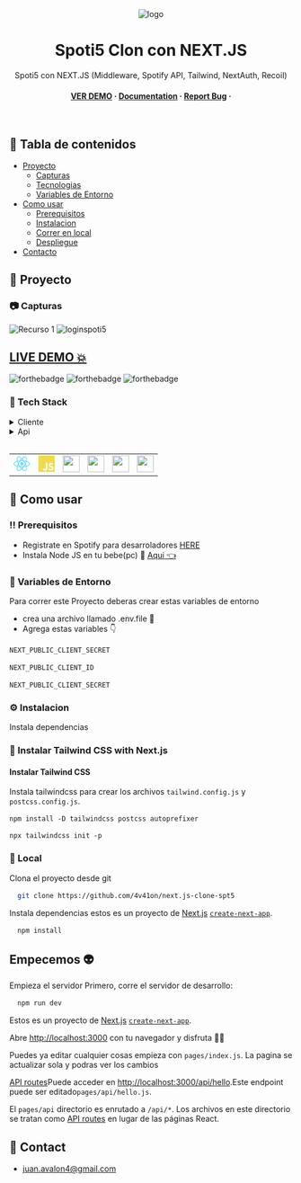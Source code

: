 <div align="center">

  <img src="https://media0.giphy.com/media/v1.Y2lkPTc5MGI3NjExZTE1MmFiMDYxNzdjMDc4YzM5YWUzNDA4YWRiOWM2ZWRkZDRkNDE1MiZlcD12MV9pbnRlcm5hbF9naWZzX2dpZklkJmN0PWc/3oriOdP2XmIj1WB2og/giphy.gif" alt="logo" width="400" height="auto" />
  
  <h1>Spoti5 Clon con NEXT.JS</h1>
  
  <p>
  Spoti5 con NEXT.JS (Middleware, Spotify API, Tailwind, NextAuth, Recoil)
  </p>
  
  

   
<h4>
      <a href="https://next-js-clone-spt5.vercel.app">VER DEMO</a>
  <span> · </span>
    <a href="https://github.com/4v41on/next.js-clone-spt5">Documentation</a>
  <span> · </span>
    <a href="https://github.com/4v41on/next.js-clone-spt5/issues">Report Bug</a>
  <span> · </span>
  </h4>
</div>

<br />

<!-- Tabla de contenidos -->
## :notebook_with_decorative_cover: Tabla de contenidos

- [Proyecto](#star2-about-the-project)
  * [Capturas](#camera-screenshots)
  * [Tecnologias](#space_invader-tech-stack)
  * [Variables de Entorno](#key-environment-variables)
- [Como usar](#toolbox-getting-started)
  * [Prerequisitos](#bangbang-prerequisites)
  * [Instalacion](#gear-installation)
  * [Correr en local](#running-run-locally)
  * [Despliegue](#triangular_flag_on_post-deployment)
- [Contacto](#handshake-contact)

<!-- About the Project -->
## :star2: Proyecto
<!-- Screenshots -->

### :camera: Capturas
![Recurso 1](https://user-images.githubusercontent.com/41521379/236543855-74ff044f-cbe9-4ebf-a128-3029d5275cf0.png)
![loginspoti5](https://user-images.githubusercontent.com/41521379/236543852-dc20a4d2-08dc-479b-969a-67d785230e05.png)



## <a href="https://next-js-clone-spt5.vercel.app" target="_blank">LIVE DEMO 💥</a>


![forthebadge](https://forthebadge.com/images/badges/built-with-love.svg)
![forthebadge](https://forthebadge.com/images/badges/for-you.svg)
![forthebadge](https://forthebadge.com/images/badges/powered-by-coffee.svg)

### :space_invader: Tech Stack

<details>
  <summary>Cliente</summary>
  <ul>
    <li><a href="https://#/">Javascript</a></li>
    <li><a href="https://nextjs.org/">Next.js</a></li>
    <li><a href="https://reactjs.org/">React.js</a></li>
    <li><a href="https://tailwindcss.com/">TailwindCSS</a></li>
  </ul>
</details>

<details>
<summary>Api</summary>
  <ul>
    <li><a href="https://developer.spotify.com">Spotify for Developers</a></li>
  </ul>
</details>
<br />

<table>
    <tr>
        <td>
<a href="#"><img src="https://raw.githubusercontent.com/devicons/devicon/master/icons/react/react-original.svg" alt="" width="30" height="30" /></a>
        </td>
                        <td>
<a href="#"><img src="https://raw.githubusercontent.com/devicons/devicon/master/icons/javascript/javascript-plain.svg" alt="Google" width="30" height="30" /></a>
        </td>
                        <td>
<a href="#"><img src="https://user-images.githubusercontent.com/99184393/180462270-ea4a249c-627c-4479-9431-5c3fd25454c4.png" alt="" width="30" height="30" /></a>
        </td>
                        <td>
<a href="#"><img src="https://raw.githubusercontent.com/atulmy/oauth/master/web/public/images/social/google.svg" alt="" width="30" height="30" /></a>
        </td>
                                <td>
<a href="#"><img src="https://raw.githubusercontent.com/atulmy/oauth/master/web/public/images/tech/github.svg" alt="" width="30" height="30" /></a>
        </td>
                                <td>
<a href="#"><img src="https://raw.githubusercontent.com/atulmy/oauth/master/web/public/images/other/spotify.svg" alt="" width="30" height="30" /></a>
        </td>
    </tr>
</table>

## :toolbox: Como usar

### :bangbang: Prerequisitos

- Registrate en  Spotify para desarroladores <a href='https://developer.spotify.com'>HERE</a>
- Instala Node JS en tu bebe(pc) 👶 <a href='https://nodejs.org/en/'>Aqui 👈</a>

<!-- Env Variables -->

### :key: Variables de Entorno

Para correr este Proyecto deberas crear estas variables de entorno 

- crea una archivo llamado .env.file 📝
- Agrega estas variables 👇

`NEXT_PUBLIC_CLIENT_SECRET`

`NEXT_PUBLIC_CLIENT_ID`

`NEXT_PUBLIC_CLIENT_SECRET`

### :gear: Instalacion



Instala dependencias

### :test_tube: Instalar Tailwind CSS with Next.js

#### Instalar Tailwind CSS

Instala tailwindcss para crear los archivos  `tailwind.config.js` y `postcss.config.js`.

```
npm install -D tailwindcss postcss autoprefixer
```

```
npx tailwindcss init -p
```



<!-- Correr en  Local  -->

### :running: Local

Clona el proyecto desde git

```bash
  git clone https://github.com/4v41on/next.js-clone-spt5
```

Instala dependencias
estos es un proyecto de  [Next.js](https://nextjs.org/) [`create-next-app`](https://github.com/vercel/next.js/tree/canary/packages/create-next-app).

```bash
  npm install
```
## Empecemos 👽

Empieza el servidor
Primero, corre el servidor de desarrollo:

```bash
  npm run dev
```

Estos es un proyecto de [Next.js](https://nextjs.org/) [`create-next-app`](https://github.com/vercel/next.js/tree/canary/packages/create-next-app).

Abre [http://localhost:3000](http://localhost:3000) con tu navegador y disfruta 🎉🎊

Puedes ya editar cualquier cosas empieza con  `pages/index.js`. La pagina se actualizar sola y podras ver los cambios

[API routes](https://nextjs.org/docs/api-routes/introduction)Puede acceder en [http://localhost:3000/api/hello](http://localhost:3000/api/hello).Este endpoint puede ser editado`pages/api/hello.js`.

El `pages/api` directorio es enrutado a  `/api/*`. 
Los archivos en este directorio se tratan como [API routes](https://nextjs.org/docs/api-routes/introduction) 
en lugar de las páginas React.





## :handshake: Contact

- juan.avalon4@gmail.com



